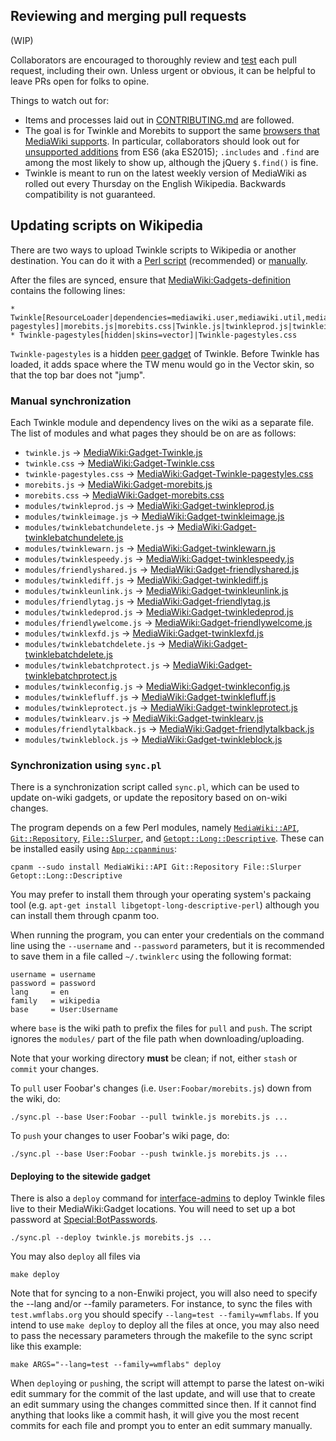 ## Reviewing and merging pull requests

(WIP)

Collaborators are encouraged to thoroughly review and [test](./CONTRIBUTING.md) each pull request, including their own.  Unless urgent or obvious, it can be helpful to leave PRs open for folks to opine.

Things to watch out for:

- Items and processes laid out in [CONTRIBUTING.md](./CONTRIBUTING.md) are followed.
- The goal is for Twinkle and Morebits to support the same [browsers that MediaWiki supports](https://www.mediawiki.org/wiki/Browser_compatibility).  In particular, collaborators should look out for [unsupported additions](https://kangax.github.io/compat-table/es6/) from ES6 (aka ES2015); `.includes` and `.find` are among the most likely to show up, although the jQuery `$.find()` is fine.
- Twinkle is meant to run on the latest weekly version of MediaWiki as rolled out every Thursday on the English Wikipedia.  Backwards compatibility is not guaranteed.

## Updating scripts on Wikipedia

There are two ways to upload Twinkle scripts to Wikipedia or another destination. You can do it with a [Perl script](#synchronization-using-syncpl) (recommended) or [manually](#manual-synchronization).

After the files are synced, ensure that [MediaWiki:Gadgets-definition][] contains the following lines:

    * Twinkle[ResourceLoader|dependencies=mediawiki.user,mediawiki.util,mediawiki.notify,jquery.ui,jquery.tipsy,jquery.chosen,moment|rights=autoconfirmed|type=general|peers=Twinkle-pagestyles]|morebits.js|morebits.css|Twinkle.js|twinkleprod.js|twinkleimage.js|twinklebatchundelete.js|twinklewarn.js|twinklespeedy.js|friendlyshared.js|twinklediff.js|twinkleunlink.js|friendlytag.js|twinkledeprod.js|friendlywelcome.js|twinklexfd.js|twinklebatchdelete.js|twinklebatchprotect.js|twinkleconfig.js|twinklefluff.js|twinkleprotect.js|twinklearv.js|twinkleblock.js|friendlytalkback.js|Twinkle.css
    * Twinkle-pagestyles[hidden|skins=vector]|Twinkle-pagestyles.css

`Twinkle-pagestyles` is a hidden [peer gadget](https://www.mediawiki.org/wiki/ResourceLoader/Migration_guide_(users)#Gadget_peers) of Twinkle. Before Twinkle has loaded, it adds space where the TW menu would go in the Vector skin, so that the top bar does not "jump".

### Manual synchronization

Each Twinkle module and dependency lives on the wiki as a separate file. The list of modules and what pages they should be on are as follows:

* `twinkle.js` &rarr; [MediaWiki:Gadget-Twinkle.js][]
* `twinkle.css` &rarr; [MediaWiki:Gadget-Twinkle.css][]
* `twinkle-pagestyles.css` &rarr; [MediaWiki:Gadget-Twinkle-pagestyles.css][]
* `morebits.js` &rarr; [MediaWiki:Gadget-morebits.js][]
* `morebits.css` &rarr; [MediaWiki:Gadget-morebits.css][]
* `modules/twinkleprod.js` &rarr; [MediaWiki:Gadget-twinkleprod.js][]
* `modules/twinkleimage.js` &rarr; [MediaWiki:Gadget-twinkleimage.js][]
* `modules/twinklebatchundelete.js` &rarr; [MediaWiki:Gadget-twinklebatchundelete.js][]
* `modules/twinklewarn.js` &rarr; [MediaWiki:Gadget-twinklewarn.js][]
* `modules/twinklespeedy.js` &rarr; [MediaWiki:Gadget-twinklespeedy.js][]
* `modules/friendlyshared.js` &rarr; [MediaWiki:Gadget-friendlyshared.js][]
* `modules/twinklediff.js` &rarr; [MediaWiki:Gadget-twinklediff.js][]
* `modules/twinkleunlink.js` &rarr; [MediaWiki:Gadget-twinkleunlink.js][]
* `modules/friendlytag.js` &rarr; [MediaWiki:Gadget-friendlytag.js][]
* `modules/twinkledeprod.js` &rarr; [MediaWiki:Gadget-twinkledeprod.js][]
* `modules/friendlywelcome.js` &rarr; [MediaWiki:Gadget-friendlywelcome.js][]
* `modules/twinklexfd.js` &rarr; [MediaWiki:Gadget-twinklexfd.js][]
* `modules/twinklebatchdelete.js` &rarr; [MediaWiki:Gadget-twinklebatchdelete.js][]
* `modules/twinklebatchprotect.js` &rarr; [MediaWiki:Gadget-twinklebatchprotect.js][]
* `modules/twinkleconfig.js` &rarr; [MediaWiki:Gadget-twinkleconfig.js][]
* `modules/twinklefluff.js` &rarr; [MediaWiki:Gadget-twinklefluff.js][]
* `modules/twinkleprotect.js` &rarr; [MediaWiki:Gadget-twinkleprotect.js][]
* `modules/twinklearv.js` &rarr; [MediaWiki:Gadget-twinklearv.js][]
* `modules/friendlytalkback.js` &rarr; [MediaWiki:Gadget-friendlytalkback.js][]
* `modules/twinkleblock.js` &rarr; [MediaWiki:Gadget-twinkleblock.js][]

### Synchronization using `sync.pl`

There is a synchronization script called `sync.pl`, which can be used to update on-wiki gadgets, or update the repository based on on-wiki changes.

The program depends on a few Perl modules, namely [`MediaWiki::API`][MediaWiki::API], [`Git::Repository`][Git::Repository], [`File::Slurper`][File::Slurper], and [`Getopt::Long::Descriptive`][Getopt::Long::Descriptive]. These can be installed easily using [`App::cpanminus`][App::cpanminus]:

    cpanm --sudo install MediaWiki::API Git::Repository File::Slurper Getopt::Long::Descriptive

You may prefer to install them through your operating system's packaing tool (e.g. `apt-get install libgetopt-long-descriptive-perl`) although you can install them through cpanm too.

When running the program, you can enter your credentials on the command line using the `--username` and `--password` parameters, but it is recommended to save them in a file called `~/.twinklerc` using the following format:

    username = username
    password = password
    lang     = en
    family   = wikipedia
    base     = User:Username

where `base` is the wiki path to prefix the files for `pull` and `push`. The script ignores the `modules/` part of the file path when downloading/uploading.

Note that your working directory **must** be clean; if not, either `stash` or `commit` your changes.

To `pull` user Foobar's changes (i.e. `User:Foobar/morebits.js`) down from the wiki, do:

    ./sync.pl --base User:Foobar --pull twinkle.js morebits.js ...

To `push` your changes to user Foobar's wiki page, do:

    ./sync.pl --base User:Foobar --push twinkle.js morebits.js ...

#### Deploying to the sitewide gadget

There is also a `deploy` command for [interface-admins][intadmin] to deploy Twinkle files live to their MediaWiki:Gadget locations. You will need to set up a bot password at [Special:BotPasswords][special_botpass].

    ./sync.pl --deploy twinkle.js morebits.js ...

You may also `deploy` all files via

    make deploy

Note that for syncing to a non-Enwiki project, you will also need to specify the --lang and/or --family parameters. For instance, to sync the files with `test.wmflabs.org` you should specify `--lang=test --family=wmflabs`. If you intend to use `make deploy` to deploy all the files at once, you may also need to pass the necessary parameters through the makefile to the sync script like this example:

    make ARGS="--lang=test --family=wmflabs" deploy

When `deploy`ing or `push`ing, the script will attempt to parse the latest on-wiki edit summary for the commit of the last update, and will use that to create an edit summary using the changes committed since then. If it cannot find anything that looks like a commit hash, it will give you the most recent commits for each file and prompt you to enter an edit summary manually.

[MediaWiki:Gadgets-definition]: https://en.wikipedia.org/wiki/MediaWiki:Gadgets-definition
[MediaWiki:Gadget-Twinkle.js]: https://en.wikipedia.org/wiki/MediaWiki:Gadget-Twinkle.js
[MediaWiki:Gadget-Twinkle.css]: https://en.wikipedia.org/wiki/MediaWiki:Gadget-Twinkle.css
[MediaWiki:Gadget-Twinkle-pagestyles.css]: https://en.wikipedia.org/wiki/MediaWiki:Gadget-Twinkle-pagestyles.css
[MediaWiki:Gadget-morebits.js]: https://en.wikipedia.org/wiki/MediaWiki:Gadget-morebits.js
[MediaWiki:Gadget-morebits.css]: https://en.wikipedia.org/wiki/MediaWiki:Gadget-morebits.css
[MediaWiki:Gadget-twinkleprod.js]: https://en.wikipedia.org/wiki/MediaWiki:Gadget-twinkleprod.js
[MediaWiki:Gadget-twinkleimage.js]: https://en.wikipedia.org/wiki/MediaWiki:Gadget-twinkleimage.js
[MediaWiki:Gadget-twinklebatchundelete.js]: https://en.wikipedia.org/wiki/MediaWiki:Gadget-twinklebatchundelete.js
[MediaWiki:Gadget-twinklewarn.js]: https://en.wikipedia.org/wiki/MediaWiki:Gadget-twinklewarn.js
[MediaWiki:Gadget-twinklespeedy.js]: https://en.wikipedia.org/wiki/MediaWiki:Gadget-twinklespeedy.js
[MediaWiki:Gadget-friendlyshared.js]: https://en.wikipedia.org/wiki/MediaWiki:Gadget-friendlyshared.js
[MediaWiki:Gadget-twinklediff.js]: https://en.wikipedia.org/wiki/MediaWiki:Gadget-twinklediff.js
[MediaWiki:Gadget-twinkleunlink.js]: https://en.wikipedia.org/wiki/MediaWiki:Gadget-twinkleunlink.js
[MediaWiki:Gadget-friendlytag.js]: https://en.wikipedia.org/wiki/MediaWiki:Gadget-friendlytag.js
[MediaWiki:Gadget-twinkledeprod.js]: https://en.wikipedia.org/wiki/MediaWiki:Gadget-twinkledeprod.js
[MediaWiki:Gadget-friendlywelcome.js]: https://en.wikipedia.org/wiki/MediaWiki:Gadget-friendlywelcome.js
[MediaWiki:Gadget-twinklexfd.js]: https://en.wikipedia.org/wiki/MediaWiki:Gadget-twinklexfd.js
[MediaWiki:Gadget-twinklebatchdelete.js]: https://en.wikipedia.org/wiki/MediaWiki:Gadget-twinklebatchdelete.js
[MediaWiki:Gadget-twinklebatchprotect.js]: https://en.wikipedia.org/wiki/MediaWiki:Gadget-twinklebatchprotect.js
[MediaWiki:Gadget-twinkleconfig.js]: https://en.wikipedia.org/wiki/MediaWiki:Gadget-twinkleconfig.js
[MediaWiki:Gadget-twinklefluff.js]: https://en.wikipedia.org/wiki/MediaWiki:Gadget-twinklefluff.js
[MediaWiki:Gadget-twinkleprotect.js]: https://en.wikipedia.org/wiki/MediaWiki:Gadget-twinkleprotect.js
[MediaWiki:Gadget-twinklearv.js]: https://en.wikipedia.org/wiki/MediaWiki:Gadget-twinklearv.js
[MediaWiki:Gadget-friendlytalkback.js]: https://en.wikipedia.org/wiki/MediaWiki:Gadget-friendlytalkback.js
[MediaWiki:Gadget-twinkleblock.js]: https://en.wikipedia.org/wiki/MediaWiki:Gadget-twinkleblock.js
[User:AzaToth/twinkle.js]: https://en.wikipedia.org/wiki/User:AzaToth/twinkle.js
[MediaWiki:Gadgets-definition]: https://en.wikipedia.org/wiki/MediaWiki:Gadgets-definition
[MediaWiki::API]: https://metacpan.org/pod/MediaWiki::API
[Git::Repository]: https://metacpan.org/pod/Git::Repository
[File::Slurper]: https://metacpan.org/pod/File::Slurper
[Getopt::Long::Descriptive]: https://metacpan.org/pod/Getopt::Long::Descriptive
[App::cpanminus]: https://metacpan.org/pod/App::cpanminus
[intadmin]: https://en.wikipedia.org/wiki/Wikipedia:Interface_administrators
[special_botpass]: https://en.wikipedia.org/wiki/Special:BotPasswords
